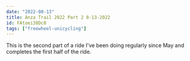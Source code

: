 ```yaml
---
date: "2022-08-13"
title: Anza Trail 2022 Part 2 8-13-2022
id: FAtoei38Dc0
tags: ["freewheel-unicycling"]
---
```


This is the second part of a ride I've been doing regularly since May and completes the first half of the ride.
